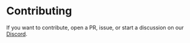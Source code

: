 # Contributing
If you want to contribute, open a PR, issue, or start a discussion on our [Discord](https://discord.gg/dSBY3ms2Qr).

